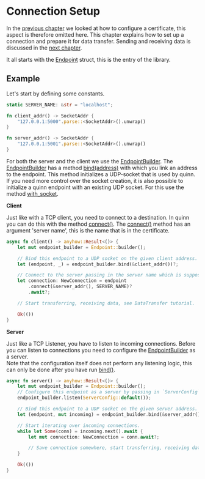 # Connection Setup

In the [previous chapter](certificate.md) we looked at how to configure a certificate, this aspect is therefore omitted here. 
This chapter explains how to set up a connection and prepare it for data transfer. 
Sending and receiving data is discussed in the [next chapter](data-transfer.md). 

It all starts with the [Endpoint][Endpoint] struct, this is the entry of the library. 

## Example

Let's start by defining some constants. 

```rust
static SERVER_NAME: &str = "localhost";

fn client_addr() -> SocketAddr {
    "127.0.0.1:5000".parse::<SocketAddr>().unwrap()
}

fn server_addr() -> SocketAddr {
    "127.0.0.1:5001".parse::<SocketAddr>().unwrap()
}
```   

For both the server and the client we use the [EndpointBuilder][EndpointBuilder]. 
The [EndpointBuilder][EndpointBuilder] has a method [bind(address)][bind] with which you link an address to the endpoint. 
This method initializes a UDP-socket that is used by quinn.
If you need more control over the socket creation, it is also possible to initialize a quinn endpoint with an existing UDP socket. 
For this use the method [with_socket][with_socket].

**Client**

Just like with a TCP client, you need to connect to a destination. 
In quinn you can do this with the method [connect()][connect]. 
The [connect()][connect] method has an argument 'server name', this is the name that is in the certificate. 

```rust
async fn client() -> anyhow::Result<()> {
    let mut endpoint_builder = Endpoint::builder();

    // Bind this endpoint to a UDP socket on the given client address.
    let (endpoint, _) = endpoint_builder.bind(&client_addr())?;

    // Connect to the server passing in the server name which is supposed to be in the server certificate.
    let connection: NewConnection = endpoint
        .connect(&server_addr(), SERVER_NAME)?
        .await?;

    // Start transferring, receiving data, see DataTransfer tutorial.

    Ok(())
}
```

**Server**

Just like a TCP Listener, you have to listen to incoming connections. 
Before you can listen to connections you need to configure the [EndpointBuilder][EndpointBuilder] as a server.  
Note that the configuration itself does not perform any listening logic, this can only be done after you have run [bind()][bind].  

```rust
async fn server() -> anyhow::Result<()> {
    let mut endpoint_builder = Endpoint::builder();
    // Configure this endpoint as a server by passing in `ServerConfig`.
    endpoint_builder.listen(ServerConfig::default());

    // Bind this endpoint to a UDP socket on the given server address. 
    let (endpoint, mut incoming) = endpoint_builder.bind(&server_addr())?;

    // Start iterating over incoming connections.
    while let Some(conn) = incoming.next().await {
        let mut connection: NewConnection = conn.await?;

        // Save connection somewhere, start transferring, receiving data, see DataTransfer tutorial.
    }

    Ok(())
}
```

[Endpoint]: https://docs.rs/quinn/0.6.1/quinn/generic/struct.Endpoint.html
[EndpointBuilder]: https://docs.rs/quinn/0.6.1/quinn/generic/struct.EndpointBuilder.html
[bind]: https://docs.rs/quinn/0.6.1/quinn/generic/struct.EndpointBuilder.html#method.bind
[connect]: https://docs.rs/quinn/0.6.1/quinn/generic/struct.Endpoint.html#method.connect
[with_socket]: https://docs.rs/quinn/0.6.1/quinn/generic/struct.EndpointBuilder.html#method.with_socket